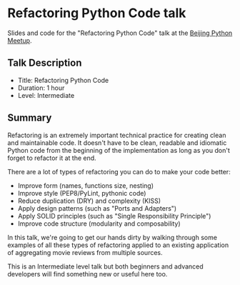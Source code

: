 # Refactoring Python Code talk

Slides and code for the "Refactoring Python Code" talk at the [Beijing Python Meetup](https://www.meetup.com/Beijing-Python/events/234021155/).


## Talk Description

* Title: Refactoring Python Code
* Duration: 1 hour
* Level: Intermediate

## Summary

Refactoring is an extremely important technical practice for creating clean and maintainable code. 
It doesn't have to be clean, readable and idiomatic Python code from the beginning of the implementation 
as long as you don't forget to refactor it at the end. 

There are a lot of types of refactoring you can do to make your code better:

* Improve form (names, functions size, nesting)
* Improve style (PEP8/PyLint, pythonic code)
* Reduce duplication (DRY) and complexity (KISS)
* Apply design patterns (such as "Ports and Adapters")
* Apply SOLID principles (such as "Single Responsibility Principle")
* Improve code structure (modularity and composability)

In this talk, we're going to get our hands dirty by walking through some examples of all these types of refactoring 
applied to an existing application of aggregating movie reviews from multiple sources.
 
This is an Intermediate level talk but both beginners and advanced developers will find something new or useful here too.
